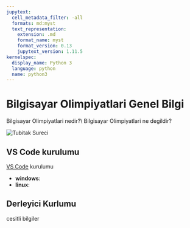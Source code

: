 ```yaml
---
jupytext:
  cell_metadata_filter: -all
  formats: md:myst
  text_representation:
    extension: .md
    format_name: myst
    format_version: 0.13
    jupytext_version: 1.11.5
kernelspec:
  display_name: Python 3
  language: python
  name: python3
---
```


# Bilgisayar Olimpiyatlari Genel Bilgi

Bilgisayar Olimpiyatlari nedir?\ 
Bilgisayar Olimpiyatlari ne degildir? 

![Tubitak Sureci](tubitak-surec.png)

## VS Code kurulumu

[VS Code](https://code.visualstudio.com/) kurulumu 

- **windows**:
- **linux**:


## Derleyici Kurlumu

cesitli bilgiler

